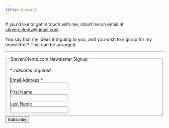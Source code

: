 ```yaml
---
title: Contact
---
```


If you'd like to get in touch with me, shoot me an email at
<steven.clontz@gmail.com>.

You say that my ideas intriguing to you, and you wish to sign up for my
newsletter? That can be arranged.

- - -

<!-- Begin MailChimp Signup Form -->
<div class="row">
<div id="mc_embed_signup" class="well col-md-offset-2 col-md-8">
<form action="http://stevenclontz.us8.list-manage.com/subscribe/post?u=302531f6da4ef36d4e9a630e5&amp;id=24ae7c60a5" method="post" id="mc-embedded-subscribe-form" name="mc-embedded-subscribe-form" class="validate form-horizontal" target="_blank" novalidate>
<fieldset>
  <legend>StevenClontz.com Newsletter Signup</legend>
<div class="indicates-required"><p><i><span class="asterisk">*</span> indicates required</i></p></div>
<div class="mc-field-group form-group">
  <label class="control-label col-md-3" for="mce-EMAIL">Email Address  <span class="asterisk">*</span>
</label>
  <div class="col-md-9">
  <input type="email" value="" name="EMAIL" class="required email form-control" id="mce-EMAIL">
</div>
</div>
<div class="mc-field-group form-group">
  <label class="control-label col-md-3" for="mce-FNAME">First Name </label>
  <div class="col-md-9">
  <input type="text" value="" name="FNAME" class=" form-control" id="mce-FNAME">
</div>
</div>
<div class="mc-field-group form-group">
  <label class="control-label col-md-3" for="mce-LNAME">Last Name </label>
  <div class="col-md-9">
  <input type="text" value="" name="LNAME" class=" form-control" id="mce-LNAME">
</div>
</div>
  <div id="mce-responses" class="clear">
    <div class="response" id="mce-error-response" style="display:none"></div>
    <div class="response" id="mce-success-response" style="display:none"></div>
  </div>  
</fieldset>  
  <!-- real people should not fill this in and expect good things - do not remove this or risk form bot signups-->
    <div style="position: absolute; left: -5000px;"><input type="text" name="b_302531f6da4ef36d4e9a630e5_24ae7c60a5" value=""></div>
  <div class="clear">
    <div class="col-md-offset-3 col-md-9"><input type="submit" value="Subscribe" name="subscribe" id="mc-embedded-subscribe" class="button btn btn-primary"></div>
</form>
</div>
</div>

<!--End mc_embed_signup-->